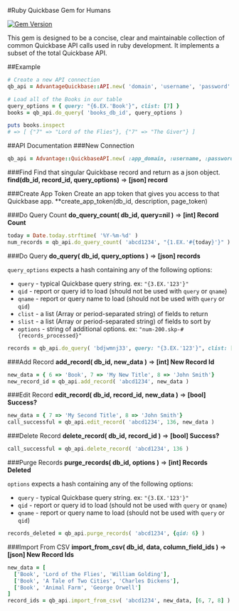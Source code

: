 #Ruby Quickbase Gem for Humans

[![Gem Version](https://badge.fury.io/rb/advantage_quickbase.svg)](http://badge.fury.io/rb/advantage_quickbase)

This gem is designed to be a concise, clear and maintainable collection of common Quickbase API calls used in ruby development. It implements a subset of the total Quickbase API.

##Example
```ruby
# Create a new API connection
qb_api = AdvantageQuickbase::API.new( 'domain', 'username', 'password' )

# Load all of the Books in our table
query_options = { query: "{6.EX.'Book'}", clist: [7] }
books = qb_api.do_query( 'books_db_id', query_options )

puts books.inspect
# => [ {"7" => "Lord of the Flies"}, {"7" => "The Giver"} ]
```

##API Documentation
###New Connection

```ruby
qb_api = Advantage::QuickbaseAPI.new( :app_domain, :username, :password )
```
###Find
Find that singular Quickbase record and return as a json object.
**find(db\_id, record\_id, query\_options)** => **[json] record**

###Create App Token
Create an app token that gives you access to that Quickbase app.
**create\_app\_token(db\_id, description, page\_token)

###Do Query Count
**do\_query\_count( db_id, query=nil )** => **[int] Record Count**

```ruby
today = Date.today.strftime( '%Y-%m-%d' )
num_records = qb_api.do_query_count( 'abcd1234', "{1.EX.'#{today}'}" )
````

###Do Query
**do\_query( db\_id, query\_options )** => **[json] records**

`query_options` expects a hash containing any of the following options:

* `query` - typical Quickbase query string. ex: `"{3.EX.'123'}"`
* `qid` - report or query id to load (should not be used with `query` or `qname`)
* `qname` - report or query name to load (should not be used with `query` or `qid`)
* `clist` - a list (Array or period-separated string) of fields to return
* `slist` - a list (Array or period-separated string) of fields to sort by
* `options` - string of additional options. ex: `"num-200.skp-#{records_processed}"`


```ruby
records = qb_api.do_query( 'bdjwmnj33', query: "{3.EX.'123'}", clist: [3, 6, 10] )
```

###Add Record
**add\_record( db\_id, new\_data )** => **[int] New Record Id**

```ruby
new_data = { 6 => 'Book', 7 => 'My New Title', 8 => 'John Smith'}
new_record_id = qb_api.add_record( 'abcd1234', new_data )
````

###Edit Record
**edit\_record( db\_id, record\_id, new\_data )** => **[bool] Success?**

```ruby
new_data = { 7 => 'My Second Title', 8 => 'John Smith'}
call_successful = qb_api.edit_record( 'abcd1234', 136, new_data )
````

###Delete Record
**delete\_record( db\_id, record\_id )** => **[bool] Success?**

```ruby
call_successful = qb_api.delete_record( 'abcd1234', 136 )
````

###Purge Records
**purge\_records( db\_id, options )** => **[int] Records Deleted**

`options` expects a hash containing any of the following options:

* `query` - typical Quickbase query string. ex: `"{3.EX.'123'}"`
* `qid` - report or query id to load (should not be used with `query` or `qname`)
* `qname` - report or query name to load (should not be used with `query` or `qid`)


```ruby
records_deleted = qb_api.purge_records( 'abcd1234', {qid: 6} )
````

###Import From CSV
**import\_from\_csv( db\_id, data, column\_field\_ids )** => **[json] New Record Ids**

```ruby
new_data = [
  ['Book', 'Lord of the Flies', 'William Golding'],
  ['Book', 'A Tale of Two Cities', 'Charles Dickens'],
  ['Book', 'Animal Farm', 'George Orwell']
]
record_ids = qb_api.import_from_csv( 'abcd1234', new_data, [6, 7, 8] )
````
